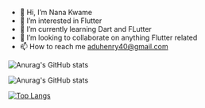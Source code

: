 - 👋 Hi, I’m Nana Kwame
- 👀 I’m interested in Flutter
- 🌱 I’m currently learning Dart and FLutter
- 💞️ I’m looking to collaborate on anything Flutter related
- 📫 How to reach me aduhenry40@gmail.com

<!---
Nana-Kwame-bot/Nana-Kwame-bot is a ✨ special ✨ repository because its `README.md` (this file) appears on your GitHub profile.
You can click the Preview link to take a look at your changes.
--->
![Anurag's GitHub stats](https://github-readme-stats.vercel.app/api?username=Nana-Kwame-bot&theme=algolia&show_icons=true)

![Anurag's GitHub stats](https://github-readme-stats.vercel.app/api?username=Nana-Kwame-bot&show_icons=true&theme=algolia)

[![Top Langs](https://github-readme-stats.vercel.app/api/top-langs/?username=Nana-Kwame-bot&layout=compact)](https://github.com/anuraghazra/github-readme-stats)


